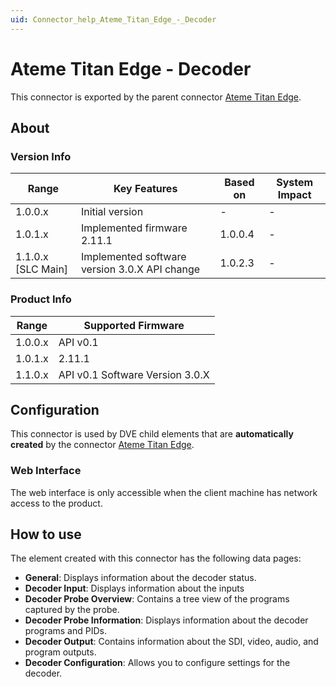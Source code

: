 ```yaml
---
uid: Connector_help_Ateme_Titan_Edge_-_Decoder
---
```


# Ateme Titan Edge - Decoder

This connector is exported by the parent connector [Ateme Titan Edge](xref:Connector_help_Ateme_Titan_Edge).

## About

### Version Info

| Range              | Key Features                                  | Based on | System Impact |
|--------------------|-----------------------------------------------|----------|---------------|
| 1.0.0.x            | Initial version                               | -        | -             |
| 1.0.1.x            | Implemented firmware 2.11.1                   | 1.0.0.4  | -             |
| 1.1.0.x [SLC Main] | Implemented software version 3.0.X API change | 1.0.2.3  | -             |

### Product Info

| Range     | Supported Firmware              |
|-----------|---------------------------------|
| 1.0.0.x   | API v0.1                        |
| 1.0.1.x   | 2.11.1                          |
| 1.1.0.x   | API v0.1 Software Version 3.0.X |

## Configuration

This connector is used by DVE child elements that are **automatically created** by the connector [Ateme Titan Edge](xref:Connector_help_Ateme_Titan_Edge).

### Web Interface

The web interface is only accessible when the client machine has network access to the product.

## How to use

The element created with this connector has the following data pages:

- **General**: Displays information about the decoder status.
- **Decoder Input**: Displays information about the inputs
- **Decoder Probe Overview**: Contains a tree view of the programs captured by the probe.
- **Decoder Probe Information**: Displays information about the decoder programs and PIDs.
- **Decoder Output**: Contains information about the SDI, video, audio, and program outputs.
- **Decoder Configuration**: Allows you to configure settings for the decoder.
